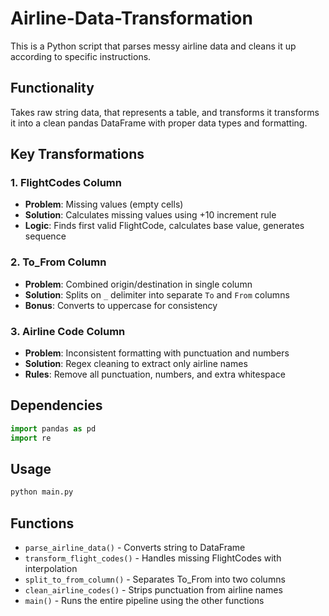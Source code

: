 # Airline-Data-Transformation

This is a Python script that parses messy airline data and cleans it up according to specific instructions.

## Functionality

Takes raw string data, that represents a table, and transforms it transforms it into a clean pandas DataFrame with proper data types and formatting.

## Key Transformations

### 1. FlightCodes Column
- **Problem**: Missing values (empty cells)
- **Solution**: Calculates missing values using +10 increment rule
- **Logic**: Finds first valid FlightCode, calculates base value, generates sequence

### 2. To_From Column  
- **Problem**: Combined origin/destination in single column
- **Solution**: Splits on `_` delimiter into separate `To` and `From` columns
- **Bonus**: Converts to uppercase for consistency

### 3. Airline Code Column
- **Problem**: Inconsistent formatting with punctuation and numbers
- **Solution**: Regex cleaning to extract only airline names
- **Rules**: Remove all punctuation, numbers, and extra whitespace

## Dependencies
```python
import pandas as pd
import re
```

## Usage
```python
python main.py
```

## Functions
- `parse_airline_data()` - Converts string to DataFrame
- `transform_flight_codes()` - Handles missing FlightCodes with interpolation
- `split_to_from_column()` - Separates To_From into two columns  
- `clean_airline_codes()` - Strips punctuation from airline names
- `main()` - Runs the entire pipeline using the other functions